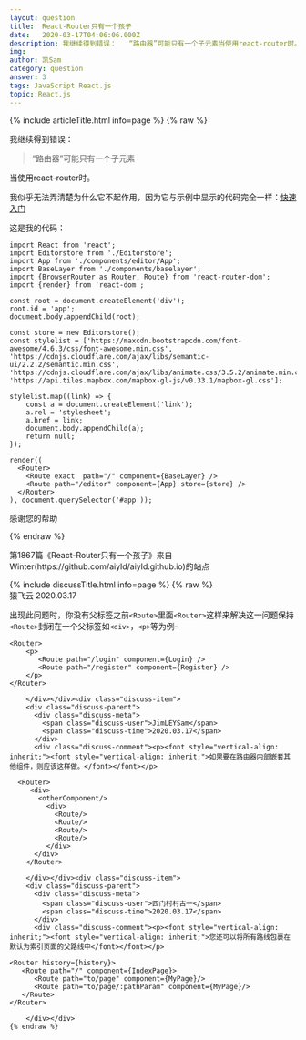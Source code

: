 ```yaml
---
layout: question
title:  React-Router只有一个孩子
date:   2020-03-17T04:06:06.000Z
description: 我继续得到错误：   “路由器”可能只有一个子元素当使用react-router时。我似乎无法弄清楚为什么它不起作用，因为它与示例中显示的...
img: 
author: 凯Sam
category: question
answer: 3
tags: JavaScript React.js
topic: React.js
---
```

<div class="article-root">
  <div class="article">
    {% include articleTitle.html info=page %}
    {% raw %}
    <div class="article-content"><p><font style="vertical-align: inherit;"><font style="vertical-align: inherit;">我继续得到错误： </font></font></p>

<blockquote>
  <p><font style="vertical-align: inherit;"><font style="vertical-align: inherit;">“路由器”可能只有一个子元素</font></font></p>
</blockquote>

<p><font style="vertical-align: inherit;"><font style="vertical-align: inherit;">当使用react-router时。</font></font></p>

<p><font style="vertical-align: inherit;"><font style="vertical-align: inherit;">我似乎无法弄清楚为什么它不起作用，因为它与示例中显示的代码完全一样：</font></font><a href="https://reacttraining.com/react-router/web/guides/quick-start" rel="nofollow noreferrer"><font style="vertical-align: inherit;"><font style="vertical-align: inherit;">快速入门</font></font></a> </p>

<p><font style="vertical-align: inherit;"><font style="vertical-align: inherit;">这是我的代码：</font></font></p>

<pre><code>import React from 'react';<font></font>
import Editorstore from './Editorstore';<font></font>
import App from './components/editor/App';<font></font>
import BaseLayer from './components/baselayer';<font></font>
import {BrowserRouter as Router, Route} from 'react-router-dom';<font></font>
import {render} from 'react-dom';<font></font>
<font></font>
const root = document.createElement('div');<font></font>
root.id = 'app';<font></font>
document.body.appendChild(root);<font></font>
<font></font>
const store = new Editorstore();<font></font>
const stylelist = ['https://maxcdn.bootstrapcdn.com/font-awesome/4.6.3/css/font-awesome.min.css', 'https://cdnjs.cloudflare.com/ajax/libs/semantic-ui/2.2.2/semantic.min.css', 'https://cdnjs.cloudflare.com/ajax/libs/animate.css/3.5.2/animate.min.css', 'https://api.tiles.mapbox.com/mapbox-gl-js/v0.33.1/mapbox-gl.css'];<font></font>
<font></font>
stylelist.map((link) =&gt; {<font></font>
    const a = document.createElement('link');<font></font>
    a.rel = 'stylesheet';<font></font>
    a.href = link;<font></font>
    document.body.appendChild(a);<font></font>
    return null;<font></font>
});<font></font>
<font></font>
render((<font></font>
  &lt;Router&gt;<font></font>
    &lt;Route exact  path="/" component={BaseLayer} /&gt;<font></font>
    &lt;Route path="/editor" component={App} store={store} /&gt;<font></font>
  &lt;/Router&gt;<font></font>
), document.querySelector('#app'));<font></font>
</code></pre>

<p><font style="vertical-align: inherit;"><font style="vertical-align: inherit;">感谢您的帮助</font></font></p></div>
    {% endraw %}
  </div>
  <p class="winter_mark">第1867篇《React-Router只有一个孩子》来自Winter(https://github.com/aiyld/aiyld.github.io)的站点</p>
  <div class="discuss-wrapper">
    {% include discussTitle.html info=page %}
    {% raw %}
    <div class="discuss-item">
        <div class="discuss-parent">
          <div class="discuss-meta">
            <span class="discuss-user">猿飞云</span>
            <span class="discuss-time">2020.03.17</span>
          </div>
          <div class="discuss-comment"><p><font style="vertical-align: inherit;"><font style="vertical-align: inherit;">出现此问题时，你没有父标签之前</font></font><code>&lt;Route&gt;</code><font style="vertical-align: inherit;"><font style="vertical-align: inherit;">里面</font></font><code>&lt;Router&gt;</code><font style="vertical-align: inherit;"><font style="vertical-align: inherit;">这样来解决这一问题保持</font></font><code>&lt;Route&gt;</code><font style="vertical-align: inherit;"><font style="vertical-align: inherit;">封闭在一个父标签如</font></font><code>&lt;div&gt;</code><font style="vertical-align: inherit;"><font style="vertical-align: inherit;">，</font></font><code>&lt;p&gt;</code><font style="vertical-align: inherit;"><font style="vertical-align: inherit;">等为例-</font></font></p>

<pre><code>&lt;Router&gt;<font></font>
    &lt;p&gt;<font></font>
       &lt;Route path="/login" component={Login} /&gt;<font></font>
       &lt;Route path="/register" component={Register} /&gt;<font></font>
    &lt;/p&gt;<font></font>
&lt;/Router&gt;<font></font>
</code></pre></div>
        </div></div><div class="discuss-item">
        <div class="discuss-parent">
          <div class="discuss-meta">
            <span class="discuss-user">JimLEYSam</span>
            <span class="discuss-time">2020.03.17</span>
          </div>
          <div class="discuss-comment"><p><font style="vertical-align: inherit;"><font style="vertical-align: inherit;">如果要在路由器内部嵌套其他组件，则应该这样做。</font></font></p>

<pre><code>  &lt;Router&gt;<font></font>
     &lt;div&gt;<font></font>
       &lt;otherComponent/&gt;<font></font>
         &lt;div&gt;<font></font>
           &lt;Route/&gt;  <font></font>
           &lt;Route/&gt;<font></font>
           &lt;Route/&gt;<font></font>
           &lt;Route/&gt;<font></font>
         &lt;/div&gt;<font></font>
      &lt;/div&gt;<font></font>
    &lt;/Router&gt;<font></font>
</code></pre></div>
        </div></div><div class="discuss-item">
        <div class="discuss-parent">
          <div class="discuss-meta">
            <span class="discuss-user">西门村村古一</span>
            <span class="discuss-time">2020.03.17</span>
          </div>
          <div class="discuss-comment"><p><font style="vertical-align: inherit;"><font style="vertical-align: inherit;">您还可以将所有路线包裹在默认为索引页面的父路线中</font></font></p>

<pre><code>&lt;Router history={history}&gt;    <font></font>
   &lt;Route path="/" component={IndexPage}&gt;<font></font>
      &lt;Route path="to/page" component={MyPage}/&gt;<font></font>
      &lt;Route path="to/page/:pathParam" component={MyPage}/&gt;<font></font>
   &lt;/Route&gt;    <font></font>
&lt;/Router&gt;<font></font>
</code></pre></div>
        </div></div>
    {% endraw %}
  </div>
<div>
